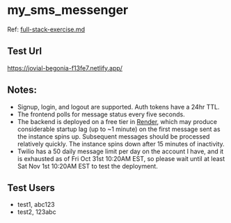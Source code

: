 # my_sms_messenger
Ref: [full-stack-exercise.md](https://bitbucket.org/cityhive/jobs/src/master/full-stack-eng/full-stack-exercise.md)

## Test Url
https://jovial-begonia-f13fe7.netlify.app/

## Notes:
- Signup, login, and logout are supported. Auth tokens have a 24hr TTL.
- The frontend polls for message status every five seconds.
- The backend is deployed on a free tier in [Render](https://render.com/docs/free), which may produce considerable startup lag (up to ~1 minute) on the first message sent as the instance spins up. Subsequent messages should be processed relatively quickly. The instance spins down after 15 minutes of inactivity.
- Twilio has a 50 daily message limit per day on the account I have, and it is exhausted as of Fri Oct 31st 10:20AM EST, so please wait until at least Sat Nov 1st 10:20AM EST to test the deployment.

## Test Users
- test1, abc123
- test2, 123abc